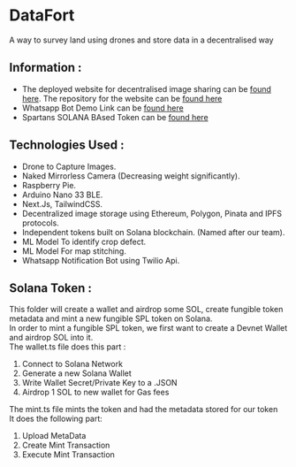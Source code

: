 # DataFort

A way to survey land using drones and store data in a decentralised way


## Information : 
- The deployed website for decentralised image sharing can be [found here](https://data-fort.vercel.app/). The repository for the website can be [found here](https://github.com/orionleo/dataFort/tree/main/front-end)
- Whatsapp Bot Demo Link can be [found here]( https://drive.google.com/file/d/107VHzNkMihFvJpOT1gdAktwc6ajJsVzL/view?usp=sharing)
- Spartans SOLANA BAsed Token can be [found here](https://explorer.solana.com/address/AaEeWdxbHgegg9XJHQbWzJFj1QmpxJ94rpKXtosQ85Zs?cluster=devnet)

## Technologies Used :
- Drone to Capture Images.
- Naked Mirrorless Camera (Decreasing weight significantly).
- Raspberry Pie.
- Arduino Nano 33 BLE.
- Next.Js, TailwindCSS.
- Decentralized image storage using Ethereum, Polygon, Pinata and IPFS protocols.
- Independent tokens built on Solana blockchain. (Named after our team).
- ML Model To identify crop defect.
- ML Model For map stitching.
- Whatsapp Notification Bot using Twilio Api. 

## Solana Token :
This folder will create a wallet and airdrop some SOL, create fungible token metadata and mint a new fungible SPL token on Solana.<br />
In order to mint a fungible SPL token, we first want to create a Devnet Wallet and airdrop SOL into it.<br />
The wallet.ts file does this part :<br />
1. Connect to Solana Network<br />
2. Generate a new Solana Wallet<br />
3. Write Wallet Secret/Private Key to a .JSON<br />
4. Airdrop 1 SOL to new wallet for Gas fees<br />

The mint.ts file mints the token and had the metadata stored for our token<br />
It does the following part:<br />
1. Upload MetaData<br />
2. Create Mint Transaction<br />
3. Execute Mint Transaction<br />
